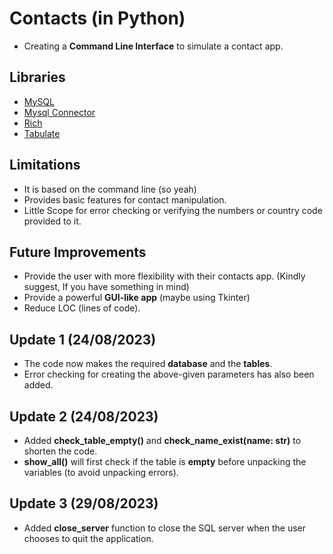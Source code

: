 # Contacts (in Python)
* Creating a **Command Line Interface** to simulate a contact app.


## Libraries
* [MySQL](https://www.mysql.com/)
* [Mysql Connector](https://pypi.org/project/mysql-connector-python/)
* [Rich](https://rich.readthedocs.io/en/stable/introduction.html)
* [Tabulate](https://pypi.org/project/tabulate/)


## Limitations  
* It is based on the command line (so yeah)
* Provides basic features for contact manipulation.
* Little Scope for error checking or verifying the numbers or country code provided to it.


## Future Improvements
* Provide the user with more flexibility with their contacts app. (Kindly suggest, If you have something in mind)
* Provide a powerful **GUI-like app** (maybe using Tkinter)
* Reduce LOC (lines of code).


## Update 1 (24/08/2023)
* The code now makes the required **database** and the **tables**.
* Error checking for creating the above-given parameters has also been added.


## Update 2 (24/08/2023)
* Added **check_table_empty()** and **check_name_exist(name: str)** to shorten the code.
* **show_all()** will first check if the table is **empty** before unpacking the variables (to avoid unpacking errors).


## Update 3 (29/08/2023)
* Added **close_server** function to close the SQL server when the user chooses to quit the application.

